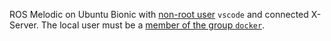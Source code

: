 ROS Melodic on Ubuntu Bionic with [non-root user](https://code.visualstudio.com/docs/remote/containers-advanced#_adding-a-nonroot-user-to-your-dev-container) `vscode` and connected X-Server. The local user must be a [member of the group `docker`](https://docs.docker.com/engine/install/linux-postinstall/).

